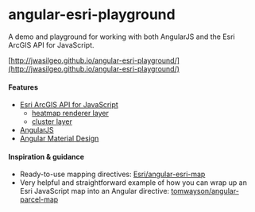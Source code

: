 # angular-esri-playground
A demo and playground for working with both AngularJS and the Esri ArcGIS API for JavaScript.

[http://jwasilgeo.github.io/angular-esri-playground/](http://jwasilgeo.github.io/angular-esri-playground/)

#### Features
- [Esri ArcGIS API for JavaScript](https://developers.arcgis.com/javascript/)
  - [heatmap renderer layer](https://developers.arcgis.com/javascript/jssamples/renderer_heatmap.html)
  - [cluster layer](https://github.com/Esri/cluster-layer-js)
- [AngularJS](https://angularjs.org/)
- [Angular Material Design](https://material.angularjs.org/latest/#/)

#### Inspiration & guidance
- Ready-to-use mapping directives: [Esri/angular-esri-map](https://github.com/esri/angular-esri-map)
- Very helpful and straightforward example of how you can wrap up an Esri JavaScript map into an Angular directive: [tomwayson/angular-parcel-map](https://github.com/tomwayson/angular-parcel-map)
